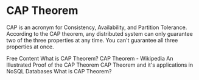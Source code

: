 # CAP Theorem

CAP is an acronym for Consistency, Availability, and Partition Tolerance. According to the CAP theorem, any distributed system can only guarantee two of the three properties at any time. You can't guarantee all three properties at once.

<ResourceGroupTitle>Free Content</ResourceGroupTitle>
<BadgeLink colorScheme='yellow' badgeText='Read' href='https://www.bmc.com/blogs/cap-theorem/'>What is CAP Theorem?</BadgeLink>
<BadgeLink colorScheme='yellow' badgeText='Read' href='https://en.wikipedia.org/wiki/CAP_theorem'>CAP Theorem - Wikipedia</BadgeLink>
<BadgeLink colorScheme='yellow' badgeText='Read' href='https://mwhittaker.github.io/blog/an_illustrated_proof_of_the_cap_theorem/'>An Illustrated Proof of the CAP Theorem</BadgeLink>
<BadgeLink colorScheme='yellow' badgeText='Read' href='https://www.ibm.com/uk-en/cloud/learn/cap-theorem'>CAP Theorem and it's applications in NoSQL Databases</BadgeLink>
<BadgeLink colorScheme='purple' badgeText='Watch' href='https://www.youtube.com/watch?v=_RbsFXWRZ10'>What is CAP Theorem?</BadgeLink>
